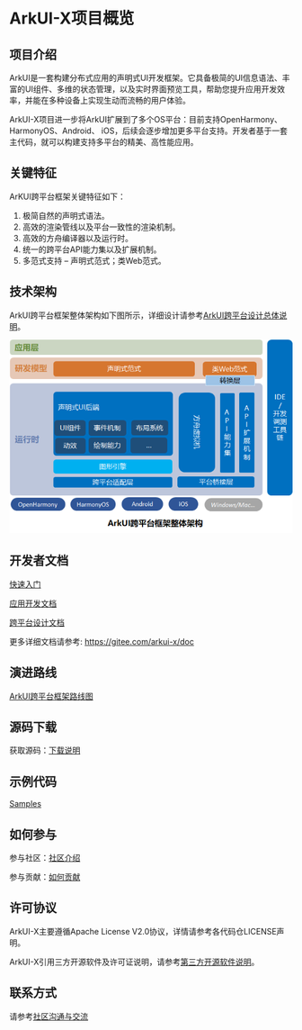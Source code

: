 # ArkUI-X项目概览

## 项目介绍

ArkUI是一套构建分布式应用的声明式UI开发框架。它具备极简的UI信息语法、丰富的UI组件、多维的状态管理，以及实时界面预览工具，帮助您提升应用开发效率，并能在多种设备上实现生动而流畅的用户体验。

ArkUI-X项目进一步将ArkUI扩展到了多个OS平台：目前支持OpenHarmony、HarmonyOS、Android、 iOS，后续会逐步增加更多平台支持。开发者基于一套主代码，就可以构建支持多平台的精美、高性能应用。

## 关键特征

ArKUI跨平台框架关键特征如下：

1. 极简自然的声明式语法。
2. 高效的渲染管线以及平台一致性的渲染机制。
3. 高效的方舟编译器以及运行时。
4. 统一的跨平台API能力集以及扩展机制。
5. 多范式支持 – 声明式范式；类Web范式。

## 技术架构

ArkUI跨平台框架整体架构如下图所示，详细设计请参考[ArkUI跨平台设计总体说明](design/design-overview.md)。

<img src="figures/ArkUI-X.png" alt="ArkUI跨平台架构图" style="zoom:80%;" />

## 开发者文档

[快速入门](application-dev/quick-start/README.md)

[应用开发文档](application-dev/README.md)

[跨平台设计文档](design/design-overview.md)

更多详细文档请参考: https://gitee.com/arkui-x/doc

## 演进路线

[ArkUI跨平台框架路线图](roadmap/ArkUI-x-roadmap-2022.md) 

## 源码下载

获取源码：[下载说明](https://gitee.com/arkui-x/manifest/blob/master/README.md)

## 示例代码

[Samples](https://gitee.com/arkui-x/samples)

## 如何参与

参与社区：[社区介绍](https://gitee.com/arkui-x/community)

参与贡献：[如何贡献](contribute/README.md)

## 许可协议

ArkUI-X主要遵循Apache License V2.0协议，详情请参考各代码仓LICENSE声明。

ArkUI-X引用三方开源软件及许可证说明，请参考[第三方开源软件说明](contribute/license-and-copyright-specifications.md)。

## 联系方式

请参考[社区沟通与交流](contribute/communication-in-community.md)

